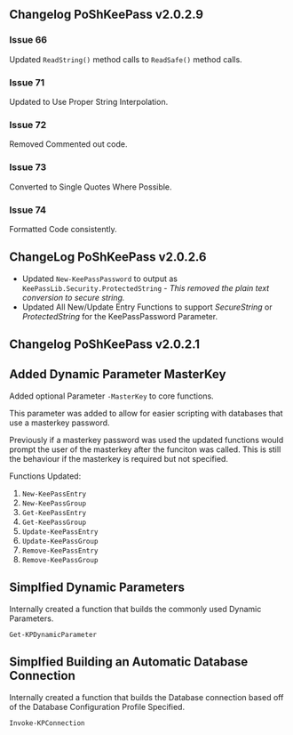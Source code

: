 ## Changelog PoShKeePass v2.0.2.9
### Issue 66
Updated `ReadString()` method calls to `ReadSafe()` method calls.
### Issue 71
Updated to Use Proper String Interpolation.
### Issue 72
Removed Commented out code.
### Issue 73
Converted to Single Quotes Where Possible.
### Issue 74
Formatted Code consistently.

## ChangeLog PoShKeePass v2.0.2.6

* Updated `New-KeePassPassword` to output as `KeePassLib.Security.ProtectedString` - _This removed the plain text
conversion to secure string._
* Updated All New/Update Entry Functions to support _SecureString_ or _ProtectedString_ for the KeePassPassword Parameter.

## Changelog PoShKeePass v2.0.2.1

## Added Dynamic Parameter MasterKey
Added optional Parameter `-MasterKey` to core functions.

This parameter was added to allow for easier scripting with databases that use a masterkey password.

Previously if a masterkey password was used the updated functions would prompt the user of the masterkey after the funciton was called. This is still the behaviour if the masterkey is required but not specified.

Functions Updated:

1. `New-KeePassEntry`
2. `New-KeePassGroup`
3. `Get-KeePassEntry`
4. `Get-KeePassGroup`
5. `Update-KeePassEntry`
6. `Update-KeePassGroup`
7. `Remove-KeePassEntry`
8. `Remove-KeePassGroup`

## Simplfied Dynamic Parameters
Internally created a function that builds the commonly used Dynamic Parameters.

`Get-KPDynamicParameter`

## Simplfied Building an Automatic Database Connection 
Internally created a function that builds the Database connection based off of the Database Configuration Profile Specified.

`Invoke-KPConnection`
